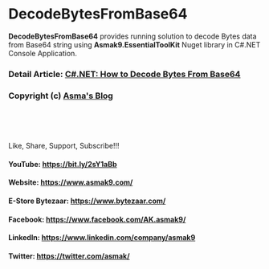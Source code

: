 # DecodeBytesFromBase64
**DecodeBytesFromBase64** provides running solution to decode Bytes data from Base64 string using **Asmak9.EssentialToolKit** Nuget library in C#.NET Console Application.

### Detail Article: [C#.NET: How to Decode Bytes From Base64](https://bit.ly/2Ubpyg7)

### Copyright (c) [Asma's Blog](https://www.asmak9.com/)

<br/>
<br/>
<br/>

Like, Share, Support, Subscribe!!!

#### YouTube: https://bit.ly/2sY1aBb 

#### Website: https://www.asmak9.com/

#### E-Store Bytezaar: https://www.bytezaar.com/

#### Facebook: https://www.facebook.com/AK.asmak9/

#### LinkedIn: https://www.linkedin.com/company/asmak9

#### Twitter: https://twitter.com/asmak/
